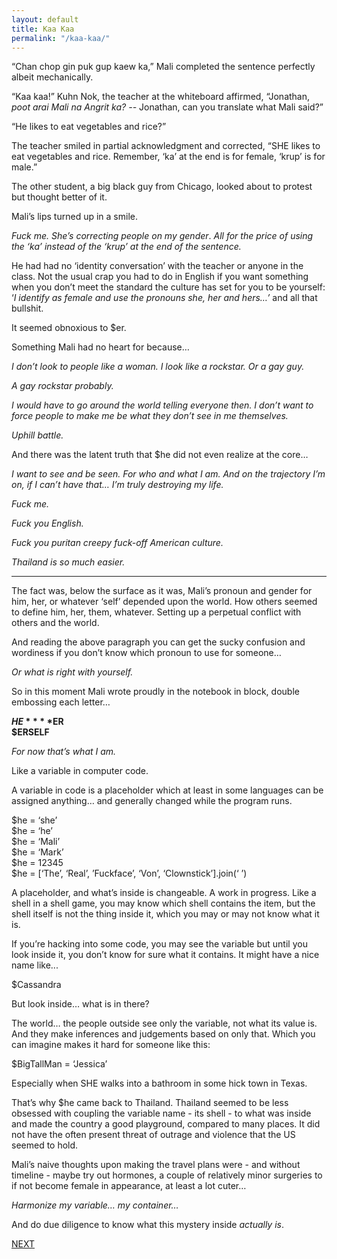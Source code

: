 ```yaml
---
layout: default
title: Kaa Kaa
permalink: "/kaa-kaa/"
---
```

<!-- wp:paragraph -->

“Chan chop gin puk gup kaew ka,” Mali completed the sentence perfectly albeit mechanically.&nbsp;

<!-- /wp:paragraph -->

<!-- wp:paragraph -->

“Kaa kaa!” Kuhn Nok, the teacher at the whiteboard affirmed, “Jonathan, _poot arai Mali na Angrit ka? --_ Jonathan, can you translate what Mali said?”

<!-- /wp:paragraph -->

<!-- wp:paragraph -->

“He likes to eat vegetables and rice?”

<!-- /wp:paragraph -->

<!-- wp:paragraph -->

The teacher smiled in partial acknowledgment and corrected, “SHE likes to eat vegetables and rice. Remember, ‘ka’ at the end is for female, ‘krup’ is for male.”

<!-- /wp:paragraph -->

<!-- wp:paragraph -->

The other student, a big black guy from Chicago, looked about to protest but thought better of it.

<!-- /wp:paragraph -->

<!-- wp:paragraph -->

Mali’s lips turned up in a smile.&nbsp;

<!-- /wp:paragraph -->

<!-- wp:paragraph -->

_Fuck me. She’s correcting people on my gender_. _All for the price of using the ‘ka’ instead of the ‘krup’ at the end of the sentence.&nbsp;_

<!-- /wp:paragraph -->

<!-- wp:paragraph -->

He had had no ‘identity conversation’ with the teacher or anyone in the class. Not the usual crap you had to do in English if you want something when you don’t meet the standard the culture has set for you to be yourself: ‘_I identify as female and use the pronouns she, her and hers…’_ and all that bullshit.

<!-- /wp:paragraph -->

<!-- wp:paragraph -->

It seemed obnoxious to $er.

<!-- /wp:paragraph -->

<!-- wp:paragraph -->

Something Mali had no heart for because…

<!-- /wp:paragraph -->

<!-- wp:paragraph -->

_I don’t look to people like a woman. I look like a rockstar. Or a gay guy.&nbsp;_

<!-- /wp:paragraph -->

<!-- wp:paragraph -->

_A gay rockstar probably._

<!-- /wp:paragraph -->

<!-- wp:paragraph -->

_I would have to go around the world telling everyone then. I don’t want to force people to make me be what they don’t see in me themselves._

<!-- /wp:paragraph -->

<!-- wp:paragraph -->

_Uphill battle._

<!-- /wp:paragraph -->

<!-- wp:paragraph -->

And there was the latent truth that $he did not even realize at the core…

<!-- /wp:paragraph -->

<!-- wp:paragraph -->

_I want to see and be seen. For who and what I am. And on the trajectory I’m on, if I can’t have that… I’m truly destroying my life._

<!-- /wp:paragraph -->

<!-- wp:paragraph -->

_Fuck me._

<!-- /wp:paragraph -->

<!-- wp:paragraph -->

_Fuck you English.&nbsp;_

<!-- /wp:paragraph -->

<!-- wp:paragraph -->

_Fuck you puritan creepy fuck-off American culture.&nbsp;_

<!-- /wp:paragraph -->

<!-- wp:paragraph -->

_Thailand is so much easier._

<!-- /wp:paragraph -->

<!-- wp:separator -->

* * *
<!-- /wp:separator -->

<!-- wp:paragraph -->

The fact was, below the surface as it was, Mali’s pronoun and gender for him, her, or whatever ‘self’ depended upon the world. How others seemed to define him, her, them, whatever. Setting up a perpetual conflict with others and the world.&nbsp;

<!-- /wp:paragraph -->

<!-- wp:paragraph -->

And reading the above paragraph you can get the sucky confusion and wordiness if you don’t know which pronoun to use for someone…

<!-- /wp:paragraph -->

<!-- wp:paragraph -->

_Or what is right with yourself._

<!-- /wp:paragraph -->

<!-- wp:paragraph -->

So in this moment Mali wrote proudly in the notebook in block, double embossing each letter…

<!-- /wp:paragraph -->

<!-- wp:paragraph -->

**$HE**  
**$ER**  
**$ERSELF**

<!-- /wp:paragraph -->

<!-- wp:paragraph -->

_For now that’s what I am.&nbsp;_

<!-- /wp:paragraph -->

<!-- wp:paragraph -->

Like a variable in computer code.&nbsp;

<!-- /wp:paragraph -->

<!-- wp:paragraph -->

A variable in code is a placeholder which at least in some languages can be assigned anything… and generally changed while the program runs.

<!-- /wp:paragraph -->

<!-- wp:paragraph -->

$he = ‘she’  
$he = ‘he’  
$he = ‘Mali’  
$he = ‘Mark’  
$he = 12345  
$he = [‘The’, ‘Real’, ’Fuckface’, ‘Von’, ‘Clownstick’].join(‘ ’)

<!-- /wp:paragraph -->

<!-- wp:paragraph -->

A placeholder, and what’s inside is changeable. A work in progress. Like a shell in a shell game, you may know which shell contains the item, but the shell itself is not the thing inside it, which you may or may not know what it is.

<!-- /wp:paragraph -->

<!-- wp:paragraph -->

If you’re hacking into some code, you may see the variable but until you look inside it, you don’t know for sure what it contains. It might have a nice name like...

<!-- /wp:paragraph -->

<!-- wp:paragraph -->

$Cassandra

<!-- /wp:paragraph -->

<!-- wp:paragraph -->

But look inside… what is in there?&nbsp;

<!-- /wp:paragraph -->

<!-- wp:paragraph -->

The world… the people outside see only the variable, not what its value is. And they make inferences and judgements based on only that. Which you can imagine makes it hard for someone like this:

<!-- /wp:paragraph -->

<!-- wp:paragraph -->

$BigTallMan = ‘Jessica’

<!-- /wp:paragraph -->

<!-- wp:paragraph -->

Especially when SHE walks into a bathroom in some hick town in Texas.

<!-- /wp:paragraph -->

<!-- wp:paragraph -->

That’s why $he came back to Thailand. Thailand seemed to be less obsessed with coupling the variable name - its shell - to what was inside and made the country a good playground, compared to many places. It did not have the often present threat of outrage and violence that the US seemed to hold.

<!-- /wp:paragraph -->

<!-- wp:paragraph -->

Mali’s naive thoughts upon making the travel plans were - and without timeline - maybe try out hormones, a couple of relatively minor surgeries to if not become female in appearance, at least a lot cuter…&nbsp;

<!-- /wp:paragraph -->

<!-- wp:paragraph -->

_Harmonize my variable… my container…_

<!-- /wp:paragraph -->

<!-- wp:paragraph -->

And do due diligence to know what this mystery inside _actually is_.

<!-- /wp:paragraph -->

<!-- wp:paragraph -->

[NEXT](https://ffs.alexikaruna.com/dee-and-dee/)

<!-- /wp:paragraph -->


